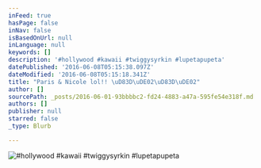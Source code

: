 ```yaml
---
inFeed: true
hasPage: false
inNav: false
isBasedOnUrl: null
inLanguage: null
keywords: []
description: '#hollywood #kawaii #twiggysyrkin #lupetapupeta'
datePublished: '2016-06-08T05:15:38.097Z'
dateModified: '2016-06-08T05:15:18.341Z'
title: "Paris & Nicole lol!! \uD83D\uDE02\uD83D\uDE02"
author: []
sourcePath: _posts/2016-06-01-93bbbbc2-fd24-4883-a47a-595fe54e318f.md
authors: []
publisher: null
starred: false
_type: Blurb

---
```

![#hollywood #kawaii #twiggysyrkin #lupetapupeta](https://the-grid-user-content.s3-us-west-2.amazonaws.com/16eb2b74-8c80-4b8a-ac30-ba3a651d597b.jpg)
